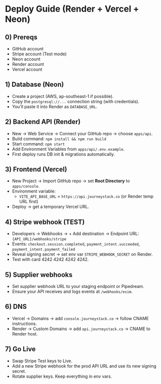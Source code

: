 # Deploy Guide (Render + Vercel + Neon)

## 0) Prereqs
- GitHub account
- Stripe account (Test mode)
- Neon account
- Render account
- Vercel account

## 1) Database (Neon)
- Create a project (AWS, ap-southeast-1 if possible).
- Copy the `postgresql://...` connection string (with credentials).
- You'll paste it into Render as `DATABASE_URL`.

## 2) Backend API (Render)
- New → Web Service → Connect your GitHub repo → choose `apps/api`.
- Build command: `npm install && npm run build`
- Start command: `npm start`
- Add Environment Variables from `apps/api/.env.example`.
- First deploy runs DB init & migrations automatically.

## 3) Frontend (Vercel)
- New Project → Import GitHub repo → set **Root Directory** to `apps/console`.
- Environment variable:
  - `VITE_API_BASE_URL` = `https://api.journeystack.co` (or Render temp URL first)
- Deploy → get a temporary Vercel URL.

## 4) Stripe webhook (TEST)
- Developers → Webhooks → + Add destination → Endpoint URL: `{API_URL}/webhooks/stripe`
- Events: `checkout.session.completed`, `payment_intent.succeeded`, `payment_intent.payment_failed`
- Reveal signing secret → set env var `STRIPE_WEBHOOK_SECRET` on Render.
- Test with card 4242 4242 4242 4242.

## 5) Supplier webhooks
- Set supplier webhook URL to your staging endpoint or Pipedream.
- Ensure your API receives and logs events at `/webhooks/esim`.

## 6) DNS
- Vercel → Domains → add `console.journeystack.co` → follow CNAME instructions.
- Render → Custom Domains → add `api.journeystack.co` → CNAME to Render host.

## 7) Go Live
- Swap Stripe Test keys to Live.
- Add a new Stripe webhook for the prod API URL and use its new signing secret.
- Rotate supplier keys. Keep everything in env vars.
